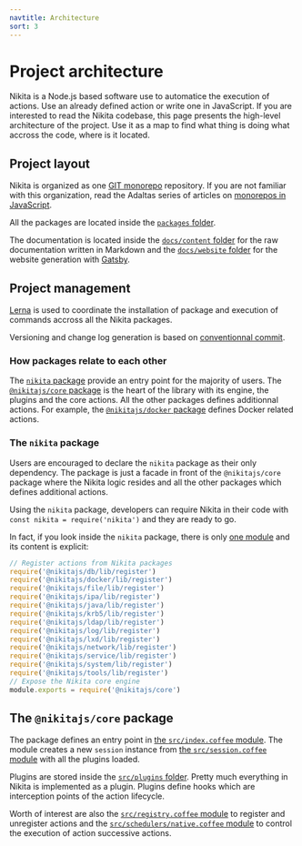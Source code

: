 ```yaml
---
navtitle: Architecture
sort: 3
---
```


# Project architecture

Nikita is a Node.js based software use to automatice the execution of actions. Use an already defined action or write one in JavaScript. If you are interested to read the Nikita codebase, this page presents the high-level architecture of the project. Use it as a map to find what thing is doing what accross the code, where is it located.

## Project layout

Nikita is organized as one [GIT monorepo](https://github.com/adaltas/node-nikita) repository. If you are not familiar with this organization, read the Adaltas series of articles on [monorepos in JavaScript](https://www.adaltas.com/en/2021/01/05/js-monorepos-project-initialization/).

All the packages are located inside the [`packages` folder](https://github.com/adaltas/node-nikita/tree/master/packages).

The documentation is located inside the [`docs/content` folder](https://github.com/adaltas/node-nikita/tree/master/docs/content) for the raw documentation written in Markdown and the [`docs/website` folder](https://github.com/adaltas/node-nikita/tree/master/docs/website) for the website generation with [Gatsby](https://www.gatsbyjs.com/).

## Project management

[Lerna](https://github.com/lerna/lerna) is used to coordinate the installation of package and execution of commands accross all the Nikita packages.

Versioning and change log generation is based on [conventionnal commit](https://www.adaltas.com/en/2021/02/02/js-monorepos-commits-changelog/).

### How packages relate to each other

The [`nikita` package](https://github.com/adaltas/node-nikita/tree/master/packages/nikita) provide an entry point for the majority of users. The [`@nikitajs/core` package](https://github.com/adaltas/node-nikita/tree/master/packages/core) is the heart of the library with its engine, the plugins and the core actions. All the other packages defines additionnal actions. For example, the [`@nikitajs/docker` package](https://github.com/adaltas/node-nikita/tree/master/packages/docker) defines Docker related actions.

### The `nikita` package

Users are encouraged to declare the `nikita` package as their only dependency. The package is just a facade in front of the `@nikitajs/core` package where the Nikita logic resides and all the other packages which defines additional actions. 

Using the `nikita` package, developers can require Nikita in their code with `const nikita = require('nikita')` and they are ready to go.

In fact, if you look inside the `nikita` package, there is only [one module](https://github.com/adaltas/node-nikita/tree/master/packages/nikita/lib) and its content is explicit:

```js
// Register actions from Nikita packages
require('@nikitajs/db/lib/register')
require('@nikitajs/docker/lib/register')
require('@nikitajs/file/lib/register')
require('@nikitajs/ipa/lib/register')
require('@nikitajs/java/lib/register')
require('@nikitajs/krb5/lib/register')
require('@nikitajs/ldap/lib/register')
require('@nikitajs/log/lib/register')
require('@nikitajs/lxd/lib/register')
require('@nikitajs/network/lib/register')
require('@nikitajs/service/lib/register')
require('@nikitajs/system/lib/register')
require('@nikitajs/tools/lib/register')
// Expose the Nikita core engine
module.exports = require('@nikitajs/core')
```

## The `@nikitajs/core` package

The package defines an entry point in [the `src/index.coffee` module](https://github.com/adaltas/node-nikita/blob/master/packages/core/src/index.coffee). The module creates a new `session` instance from [the `src/session.coffee` module](https://github.com/adaltas/node-nikita/blob/master/packages/core/src/session.coffee) with all the plugins loaded.

Plugins are stored inside the [`src/plugins` folder](https://github.com/adaltas/node-nikita/tree/master/packages/core/src/plugins). Pretty much everything in Nikita is implemented as a plugin. Plugins define hooks which are interception points of the action lifecycle.

Worth of interest are also the [`src/registry.coffee` module](https://github.com/adaltas/node-nikita/blob/master/packages/core/src/registry.coffee) to register and unregister actions and the [`src/schedulers/native.coffee` module](https://github.com/adaltas/node-nikita/blob/master/packages/core/src/schedulers/native.coffee) to control the execution of action successive actions.
